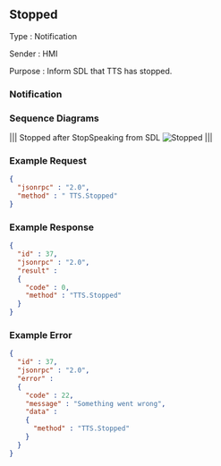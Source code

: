 ## Stopped

Type
: Notification

Sender
: HMI

Purpose
: Inform SDL that TTS has stopped.

### Notification

### Sequence Diagrams
|||
Stopped after StopSpeaking from SDL
![Stopped](./assets/Stopped.png)
|||

### Example Request

```json
{
  "jsonrpc" : "2.0",
  "method" : " TTS.Stopped"
}
```
### Example Response

```json
{
  "id" : 37,
  "jsonrpc" : "2.0",
  "result" :
  {
    "code" : 0,
    "method" : "TTS.Stopped"
  }
}
```

### Example Error

```json
{
  "id" : 37,
  "jsonrpc" : "2.0",
  "error" :
  {
    "code" : 22,
    "message" : "Something went wrong",
    "data" :
    {
      "method" : "TTS.Stopped"
    }
  }
}
```
